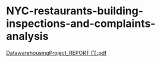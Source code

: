 # NYC-restaurants-building-inspections-and-complaints-analysis
[DatawarehousingProject_REPORT (1).pdf](https://github.com/kieumy179/NYC-restaurants-building-inspections-and-complaints-analysis/files/8064081/DatawarehousingProject_REPORT.1.pdf)
